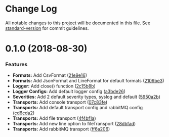 # Change Log

All notable changes to this project will be documented in this file. See [standard-version](https://github.com/conventional-changelog/standard-version) for commit guidelines.

<a name="0.1.0"></a>
# 0.1.0 (2018-08-30)


### Features

* **Formats:** Add CsvFormat ([21e9e16](https://github.com/llamajs/llama/commit/21e9e16))
* **Formats:** Add JsonFormat and LineFormat for default formats ([2109be3](https://github.com/llamajs/llama/commit/2109be3))
* **Logger:** Add close() function ([2c15b8b](https://github.com/llamajs/llama/commit/2c15b8b))
* **Logger Configs:** Add default logger config ([a3bde26](https://github.com/llamajs/llama/commit/a3bde26))
* **Severities:** Add 2 default severity types, syslog and default ([5950a2b](https://github.com/llamajs/llama/commit/5950a2b))
* **Transports:** Add console transport ([07c83fe](https://github.com/llamajs/llama/commit/07c83fe))
* **Transports:** Add default transport config and rabbitMQ config ([cd6cda2](https://github.com/llamajs/llama/commit/cd6cda2))
* **Transports:** Add file transport ([4f4bf1a](https://github.com/llamajs/llama/commit/4f4bf1a))
* **Transports:** Add new line option to fileTransport ([28dbfad](https://github.com/llamajs/llama/commit/28dbfad))
* **Transports:** Add rabbitMQ transport ([ff6a206](https://github.com/llamajs/llama/commit/ff6a206))
